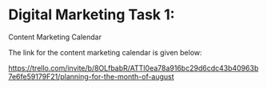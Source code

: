 # Digital Marketing Task 1:
Content Marketing Calendar

The link for the content marketing calendar is given below:

https://trello.com/invite/b/8OLfbabR/ATTI0ea78a916bc29d6cdc43b40963b7e6fe59179F21/planning-for-the-month-of-august
